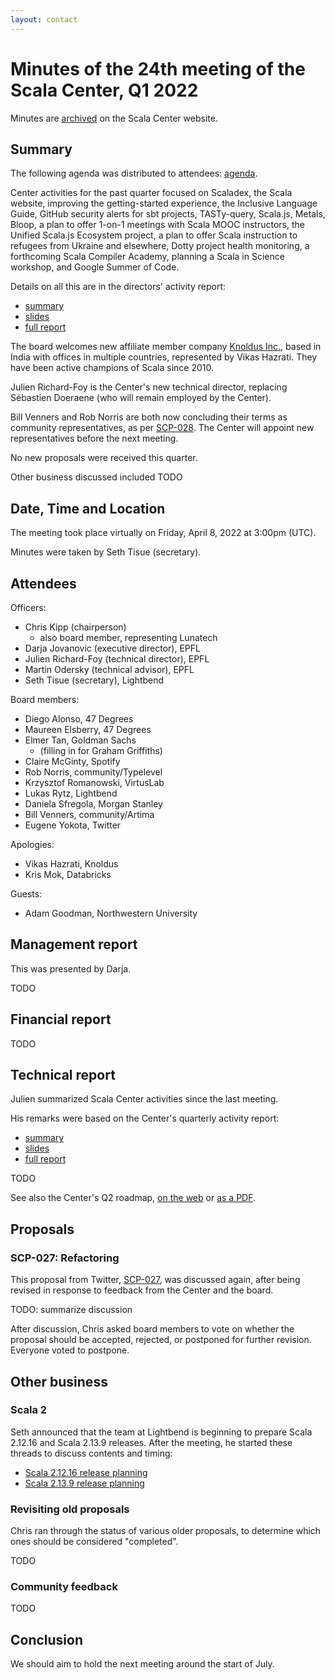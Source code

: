 ```yaml
---
layout: contact
---
```


# Minutes of the 24th meeting of the Scala Center, Q1 2022

Minutes are [archived](https://scala.epfl.ch/records.html) on the
Scala Center website.

## Summary

The following agenda was distributed to attendees:
[agenda](https://github.com/scalacenter/advisoryboard/blob/master/agendas/024-2022-q1.md).

Center activities for the past quarter focused on Scaladex, the Scala
website, improving the getting-started experience, the Inclusive
Language Guide, GitHub security alerts for sbt projects, TASTy-query,
Scala.js, Metals, Bloop, a plan to offer 1-on-1 meetings with Scala
MOOC instructors, the Unified Scala.js Ecosystem project, a plan to
offer Scala instruction to refugees from Ukraine and elsewhere, Dotty
project health monitoring, a forthcoming Scala Compiler Academy,
planning a Scala in Science workshop, and Google Summer of Code.

Details on all this are in the directors' activity report:

* [summary](https://contributors.scala-lang.org/t/scala-center-q1-2022-update/5680)
* [slides](./2022-04-08-april-8-2022-activities.pdf)
* [full report](https://scala.epfl.ch/records/2022-Q1-activity-report.html)

The board welcomes new affiliate member company [Knoldus
Inc.](https://www.knoldus.com), based in India with offices in
multiple countries, represented by Vikas Hazrati. They have been
active champions of Scala since 2010.

Julien Richard-Foy is the Center's new technical director, replacing
Sébastien Doeraene (who will remain employed by the Center).

Bill Venners and Rob Norris are both now concluding their terms as
community representatives, as per
[SCP-028](https://github.com/scalacenter/advisoryboard/blob/main/proposals/028-community-delegate-terms.md).
The Center will appoint new representatives before the next meeting.

No new proposals were received this quarter.

Other business discussed included TODO

## Date, Time and Location

The meeting took place virtually on Friday, April 8, 2022 at
3:00pm (UTC).

Minutes were taken by Seth Tisue (secretary).

## Attendees

Officers:

* Chris Kipp (chairperson)
  * also board member, representing Lunatech
* Darja Jovanovic (executive director), EPFL
* Julien Richard-Foy (technical director), EPFL
* Martin Odersky (technical advisor), EPFL
* Seth Tisue (secretary), Lightbend

Board members:

* Diego Alonso, 47 Degrees
* Maureen Elsberry, 47 Degrees
* Elmer Tan, Goldman Sachs
  * (filling in for Graham Griffiths)
* Claire McGinty, Spotify
* Rob Norris, community/Typelevel
* Krzysztof Romanowski, VirtusLab
* Lukas Rytz, Lightbend
* Daniela Sfregola, Morgan Stanley
* Bill Venners, community/Artima
* Eugene Yokota, Twitter

Apologies:

* Vikas Hazrati, Knoldus
* Kris Mok, Databricks

Guests:

* Adam Goodman, Northwestern University

## Management report

This was presented by Darja.

TODO

## Financial report

TODO

## Technical report

Julien summarized Scala Center activities since the last meeting.

His remarks were based on the Center's quarterly activity report:

* [summary](https://contributors.scala-lang.org/t/scala-center-q1-2022-update/5680)
* [slides](./2022-04-08-april-8-2022-activities.pdf)
* [full report](https://scala.epfl.ch/records/2022-Q1-activity-report.html)

TODO

See also the Center's Q2 roadmap, [on the web](https://scala.epfl.ch/projects.html)
or [as a PDF](./2022-04-08-april-8-2022-roadmap.pdf).

## Proposals

### SCP-027: Refactoring

This proposal from Twitter,
[SCP-027](https://github.com/scalacenter/advisoryboard/blob/main/proposals/027-refactoring.md),
was discussed again, after being revised in response to feedback from
the Center and the board.

TODO: summarize discussion

After discussion, Chris asked board members to vote on whether the
proposal should be accepted, rejected, or postponed for further
revision. Everyone voted to postpone.

## Other business

### Scala 2

Seth announced that the team at Lightbend is beginning to prepare
Scala 2.12.16 and Scala 2.13.9 releases.  After the meeting, he
started these threads to discuss contents and timing:

* [Scala 2.12.16 release planning](https://contributors.scala-lang.org/t/scala-2-12-16-release-planning/5692)
* [Scala 2.13.9 release planning](https://contributors.scala-lang.org/t/scala-2-13-9-release-planning/5693)

### Revisiting old proposals

Chris ran through the status of various older proposals, to determine
which ones should be considered "completed".

TODO

### Community feedback

TODO

## Conclusion

We should aim to hold the next meeting around the start of July.

